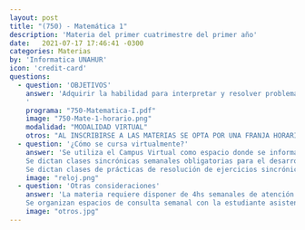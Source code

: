 ```yaml
---
layout: post
title: "(750) - Matemática 1"
description: 'Materia del primer cuatrimestre del primer año'
date:   2021-07-17 17:46:41 -0300
categories: Materias
by: 'Informatica UNAHUR'
icon: 'credit-card'
questions:
  - question: 'OBJETIVOS'
    answer: 'Adquirir la habilidad para interpretar y resolver problemas, aplicando los contenidos expuestos. Es matemática DISCRETA, y los principales temas son: Elementos de lógica proposicional y de primer orden. Teoría de la Estructuras Discretas. Teoría básica de conjuntos. Inducción matemática sobre números naturales. Relaciones binarias: relaciones de orden, relaciones de equivalencia, relaciones funcionales. Elementos básicos de análisis combinatorio 
    '
    programa: "750-Matematica-I.pdf"
    image: "750-Mate-1-horario.png"
    modalidad: "MODALIDAD VIRTUAL"
    otros: "AL INSCRIBIRSE A LAS MATERIAS SE OPTA POR UNA FRANJA HORARIA"
  - question: '¿Cómo se cursa virtualmente?'
    answer: 'Se utiliza el Campus Virtual como espacio donde se informan novedades y se van habilitando contenidos.
    Se dictan clases sincrónicas semanales obligatorias para el desarrollo teórico con ejercicios de aplicación y participación de los alumnos los días miércoles(quedarán grabadas y subidas al Campus en la solapa de la semana correspondiente).
    Se dictan clases de prácticas de resolución de ejercicios sincrónicas obligatorias los días lunes'
    image: "reloj.png"
  - question: 'Otras consideraciones'
    answer: 'La materia requiere disponer de 4hs semanales de atención a las actividades sincrónicas que proponen los profesores y siendo que la carga horaria establecida es de 8hs, se recomienda organizarse para disponer de otro tanto para realizar prácticas y estudiar. Es decir, unas 16hs semanales en total.
    Se organizan espacios de consulta semanal con la estudiante asistente'
    image: "otros.jpg"
---
```

